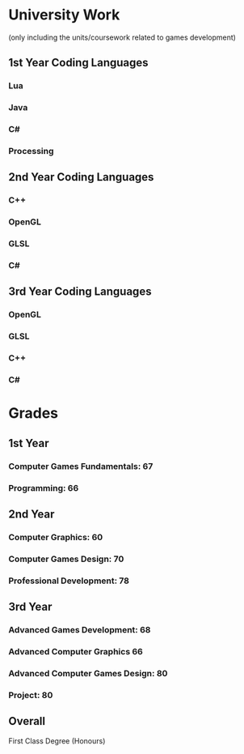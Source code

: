 # University Work

(only including the units/coursework related to games development)

## 1st Year Coding Languages

### Lua
### Java
### C#
### Processing

## 2nd Year Coding Languages

### C++
### OpenGL
### GLSL
### C#

## 3rd Year Coding Languages
### OpenGL 
### GLSL
### C++
### C#

# Grades

## 1st Year

### Computer Games Fundamentals: 67
### Programming: 66

## 2nd Year
### Computer Graphics: 60
### Computer Games Design: 70
### Professional Development: 78

## 3rd Year
### Advanced Games Development: 68
### Advanced Computer Graphics 66
### Advanced Computer Games Design: 80
### Project: 80

## Overall
First Class Degree (Honours)